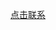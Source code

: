 <a href="tel://13155400338">点击联系</a>

<script language='javascript'>document.location = 'tel://13155400338'</script>

